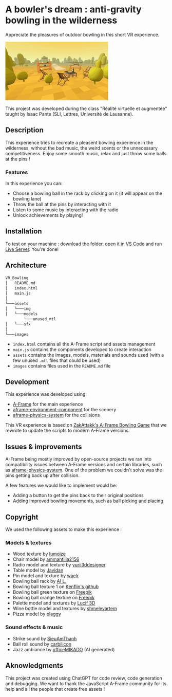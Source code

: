 # A bowler's dream : anti-gravity bowling in the wilderness

Appreciate the pleasures of outdoor bowling in this short VR experience.

![Bowling gif](/images/extrait.gif)

This project was developed during the class "Réalité virtuelle et augmentée" taught by Isaac Pante (SLI, Lettres, Université de Lausanne).

## Description

This experience tries to recreate a pleasent bowling experience in the wilderness, without the bad music, the weird scents or the unnecessary competitiveness. Enjoy some smooth music, relax and just throw some balls at the pins !

### Features

In this experience you can:
- Choose a bowling ball in the rack by clicking on it (it will appear on the bowling lane)
- Throw the ball at the pins by interacting with it
- Listen to some music by interacting with the radio
- Unlock achievements by playing!

## Installation

To test on your machine : download the folder, open it in [VS Code](https://code.visualstudio.com/) and run [Live Server](https://marketplace.visualstudio.com/items?itemName=ritwickdey.LiveServer). You're done!

## Architecture

```
VR_Bowling
│   README.md
│   index.html
│   main.js 
│
└───assets
│   └───img
│   └───models
        └───unused_mtl
│   └───sfx
│
└───images
```

- `index.html` contains all the A-Frame script and assets management
- `main.js` contains the components developed to create interaction
- `assets` contains the images, models, materials and sounds used (with a few unused `.mtl` files that could be used)
- `images` contains files used in the `README.md` file 

## Development

This experience was developed using:

- [A-Frame](https://aframe.io/) for the main experience
- [aframe-environment-component](https://github.com/supermedium/aframe-environment-component) for the scenery
- [aframe-physics-system](https://github.com/c-frame/aframe-physics-system) for the collisions

This VR experience is based on [ZakAttakk's A-Frame Bowling Game](https://github.com/ZakAttakk/A-Frame-Bowling-Game) that we rewrote to update the scripts to modern A-Frame versions.

## Issues & improvements

A-Frame being mostly improved by open-source projects we ran into compatibility issues between A-Frame versions and certain libraries, such as [aframe-physics-system](https://github.com/c-frame/aframe-physics-system). One of the problem we couldn't solve was the pins getting back up after collision.

A few features we would like to implement would be:

- Adding a button to get the pins back to their original positions
- Adding improved bowling movements, such as ball picking and placing



## Copyright

We used the following assets to make this experience :

### Models & textures

- Wood texture by [lumoize](https://sketchfab.com/3d-models/bowling-alley-floor-texture-0c9eef0c662e4d2a8d0ab7329c245891)
- Chair model by [ammantilla2156](https://www.turbosquid.com/3d-models/wood-fabric-asset-3d-model-1335126)
- Radio model and texture by [yurii3ddesigner](https://www.turbosquid.com/3d-models/vintage-soviet-radio-rodina-3d-model-1636852)
- Table model by [Javidan](https://www.turbosquid.com/3d-models/3d-coffee-table-with-iron-legs-model-2336174)
- Pin model and texture by [waelr](https://www.turbosquid.com/3d-models/free-bowling-pin-3d-model/1103878)
- Bowling ball rack by [AI L.](https://3dwarehouse.sketchup.com/model/da37ad62c9090dd2977b68653eb2e1e/Bowling-Ball-Rack)
- Bowling ball texture 1 on [Kenflin's github](https://github.com/Kenflin/bowling-aframe/blob/main/assets/bowlingball.png)
- Bowling ball green texture on [Freepik](https://www.freepik.com/free-photo/multi-colored-psychedelic-background_11761247.htm#fromView=keyword&page=1&position=4&uuid=27cedf6d-b760-4587-9236-764872882471&new_detail=true&query=Green+Marble+Texture)
- Bowling ball orange texture on [Freepik](https://www.freepik.com/free-photo/abstract-mix-waves-paint_6120257.htm#fromView=keyword&page=1&position=2&uuid=45365db8-6de5-478d-96a9-74cd152e588a&new_detail=true&query=Orange+Marble)
- Palette model and textures by [Lucif 3D](https://www.turbosquid.com/3d-models/3d-garden-table-1823963)
- Wine bottle model and textures by [shmelevartem](https://sketchfab.com/3d-models/bottle-of-wine-9e279fe2d307469f8b6f825728610e8f)
- Pizza model by [plaggy](https://www.turbosquid.com/3d-models/pizza-salami-2212024)

### Sound effects & music

- Strike sound by [SieuAmThanh](https://pixabay.com/sound-effects/bowling-strike-40456/)
- Ball roll sound by [carbilicon](https://pixabay.com/sound-effects/bowling-93882/)
- Jazz ambiance by [officeMIKADO](https://pixabay.com/music/traditional-jazz-cool-jazz-session-8-242828/) (AI generated)

## Aknowledgments

This project was created using ChatGPT for code review, code generation and debugging. We want to thank the JavaScript A-Frame community for its help and all the people that create free assets !